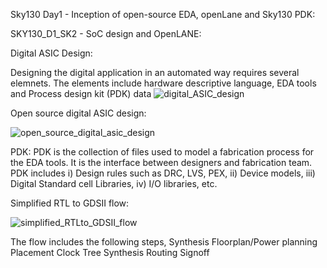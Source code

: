 Sky130 Day1 - Inception of open-source EDA, openLane and Sky130 PDK:

SKY130_D1_SK2 - SoC design and OpenLANE:

Digital ASIC Design:

Designing the digital application in an automated way requires several elemnets. The elements include hardware descriptive language, EDA tools and Process design kit (PDK) data
![digital_ASIC_design](https://github.com/shubhagore/openlanePDworkshop/assets/135098553/2cd65f27-8f31-4cd3-bfc1-ce8ca5f1d35d)


Open source digital ASIC design:

![open_source_digital_asic_design](https://github.com/shubhagore/openlanePDworkshop/assets/135098553/dbeedaef-770a-4510-93cc-6a56616fe18e)

PDK: PDK is the collection of files used to model a fabrication process for the EDA tools. It is the interface between designers and fabrication team. PDK includes 
       i) Design rules such as DRC, LVS, PEX,
       ii) Device models,
       iii) Digital Standard cell Libraries,
       iv)  I/O libraries, etc.
       

Simplified RTL to GDSII flow:

![simplified_RTLto_GDSII_flow](https://github.com/shubhagore/openlanePDworkshop/assets/135098553/2d52f407-778f-428f-a059-f61746930e06)

The flow includes the following steps,
Synthesis
Floorplan/Power planning
Placement
Clock Tree Synthesis
Routing
Signoff
